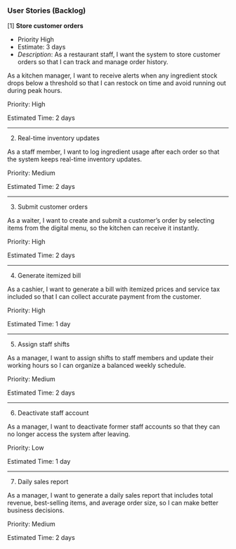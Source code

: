 ### User Stories (Backlog)

[1] **Store customer orders**
- Priority High
- Estimate: 3 days
- *Description*: As a restaurant staff, I want the system to store customer orders so that I can track and manage order history.

As a kitchen manager, I want to receive alerts when any ingredient stock drops below a threshold so that I can restock on time and avoid running out during peak hours.

Priority: High

Estimated Time: 2 days

---
2. Real-time inventory updates

As a staff member, I want to log ingredient usage after each order so that the system keeps real-time inventory updates.

Priority: Medium

Estimated Time: 2 days

---

3. Submit customer orders

As a waiter, I want to create and submit a customer’s order by selecting items from the digital menu, so the kitchen can receive it instantly.

Priority: High

Estimated Time: 2 days

---

4. Generate itemized bill

As a cashier, I want to generate a bill with itemized prices and service tax included so that I can collect accurate payment from the customer.

Priority: High

Estimated Time: 1 day

---

5. Assign staff shifts

As a manager, I want to assign shifts to staff members and update their working hours so I can organize a balanced weekly schedule.

Priority: Medium

Estimated Time: 2 days

---

6. Deactivate staff account

As a manager, I want to deactivate former staff accounts so that they can no longer access the system after leaving.

Priority: Low

Estimated Time: 1 day

---

7. Daily sales report

As a manager, I want to generate a daily sales report that includes total revenue, best-selling items, and average order size, so I can make better business decisions.

Priority: Medium

Estimated Time: 2 days
